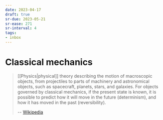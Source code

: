 ```yaml
---
date: 2023-04-17
draft: true
sr-due: 2023-05-21
sr-ease: 271
sr-interval: 4
tags:
- inbox
---
```


# Classical mechanics

> [[Physics|physical]] theory describing the motion of macroscopic objects, from
> projectiles to parts of machinery and astronomical objects, such as
> spacecraft, planets, stars, and galaxies. For objects governed by classical
> mechanics, if the present state is known, it is possible to predict how it
> will move in the future (determinism), and how it has moved in the past
> (reversibility).
>
> -- [Wikipedia](https://en.wikipedia.org/wiki/Classical_mechanics)